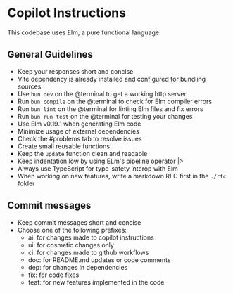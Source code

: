 # Copilot Instructions

This codebase uses Elm, a pure functional language.

## General Guidelines

- Keep your responses short and concise
- Vite dependency is already installed and configured for bundling sources
- Use `bun dev` on the @terminal to get a working http server
- Run `bun compile` on the @terminal to check for Elm compiler errors
- Run `bun lint` on the @terminal for linting Elm files and fix errors
- Run `bun run test` on the @terminal for testing your changes
- Use Elm v0.19.1 when generating Elm code
- Minimize usage of external dependencies
- Check the #problems tab to resolve issues
- Create small reusable functions
- Keep the `update` function clean and readable
- Keep indentation low by using ELm's pipeline operator |>
- Always use TypeScript for type-safety interop with Elm
- When working on new features, write a markdown RFC first in the `./rfc` folder

## Commit messages

- Keep commit messages short and concise
- Choose one of the following prefixes:
  - ai: for changes made to copilot instructions
  - ui: for cosmetic changes only
  - ci: for changes made to github workflows
  - doc: for README.md updates or code comments
  - dep: for changes in dependencies
  - fix: for code fixes
  - feat: for new features implemented in the code